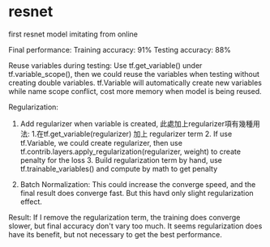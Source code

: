 # resnet
first resnet model imitating from online

Final performance:
Training accuracy: 91%
Testing accuracy: 88%

Reuse variables during testing:
Use tf.get_variable() under tf.variable_scope(), then we could reuse the variables when testing without creating double variables. 
tf.Variable will automatically create new variables while name scope conflict, cost more memory when model is being reused.



Regularization:
1. Add regularizer when variable is created, 此處加上regularizer項有幾種用法:
   1.在tf.get_variable(regularizer) 加上 regularizer term
   2. If use tf.Variable, we could create regularizer, then use tf.contrib.layers.apply_regularization(regularizer, weight) to create penalty for the loss
   3. Build regularization term by hand, use tf.trainable_variables() and compute by math to get penalty
 
2. Batch Normalization:
   This could increase the converge speed, and the final result does converge fast. But this havd only slight regularization effect. 

Result: If I remove the regularization term, the training does converge slower, but final accuracy don't vary too much. It seems regularization does have its benefit, but not necessary to get the best performance. 




